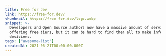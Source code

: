 ```yaml
---
title: Free for dev
link: https://free-for.dev/
thumbnail: https://free-for.dev/logo.webp
snippet: >-
  Developers and Open Source authors now have a massive amount of services
  offering free tiers, but it can be hard to find them all to make informed
  decisions.
tags: ["awesome-list"]
createdAt: 2021-06-21T00:00:00.000Z
---
```

